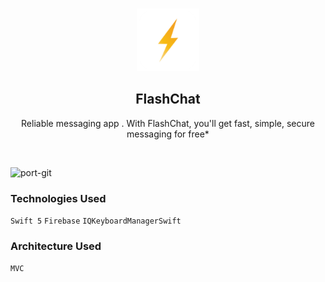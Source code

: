 <!-- PROJECT LOGO -->
<br />
<p align="center">
   <img src="ScreenShot/logo.png" alt="Logo" width="100" height="100">
  <h2 align="center">FlashChat</h2>
</p>
<p align="center">
 Reliable messaging app . With FlashChat, you'll get fast, simple, secure messaging for free*
</p>
<br>

![port-git](ScreenShot/ScreenShot.jpg)

### Technologies Used

`Swift 5`  `Firebase`  `IQKeyboardManagerSwift`

### Architecture Used

`MVC`
